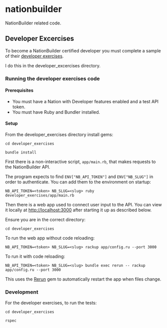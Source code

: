# nationbuilder

NationBuilder related code.

## Developer Excercises

To become a NationBuilder certified developer you must complete a sample of their [developer exercises](http://nationbuilder.com/developer_exercises).

I do this in the developer_excercises directory.

### Running the developer exercises code

#### Prerequisites

* You must have a Nation with Developer features enabled and a test API token.
* You must have Ruby and Bundler installed.


#### Setup

From the developer_exercises directory install gems:

```
cd developer_exercises

bundle install
```

First there is a non-interactive script, `app/main.rb`, that makes requests to the NationBuilder API.

The program expects to find `ENV["NB_API_TOKEN"]` and `ENV["NB_SLUG"]` in order to authenticate. You can add them to the environment on startup:

```
NB_API_TOKEN=<token> NB_SLUG=<slug> ruby developer_exercises/app/main.rb
```

Then there is a web app used to connect user input to the API. You can view it locally at [http://localhost:3000](http://localhost:3000) after starting it up as described below.

Ensure you are in the correct directory:

```
cd developer_exercises
```

To run the web app without code reloading:

```
NB_API_TOKEN=<token> NB_SLUG=<slug> rackup app/config.ru --port 3000
```

To run it with code reloading:

```
NB_API_TOKEN=<token> NB_SLUG=<slug> bundle exec rerun -- rackup app/config.ru --port 3000
```

This uses the [Rerun](https://github.com/alexch/rerun) gem to automatically restart the app when files change.

### Development

For the developer exercises, to run the tests:

```
cd developer_exercises

rspec
```
